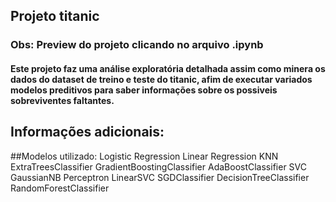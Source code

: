 ## Projeto titanic
### Obs: Preview do projeto clicando no arquivo .ipynb

#### Este projeto faz uma análise exploratória **detalhada** assim como minera os dados do dataset de treino e teste do titanic, afim de executar variados modelos preditivos para saber informações sobre os possiveis sobreviventes faltantes.

## Informações adicionais:
##Modelos utilizado: 
Logistic Regression
Linear Regression
KNN
ExtraTreesClassifier
GradientBoostingClassifier
AdaBoostClassifier
SVC
GaussianNB
Perceptron
LinearSVC
SGDClassifier
DecisionTreeClassifier
RandomForestClassifier

